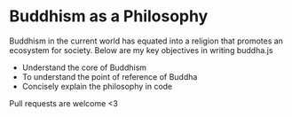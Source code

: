 # Buddhism as a Philosophy
Buddhism in the current world has equated into a religion that promotes an ecosystem for society. Below are my key objectives in writing buddha.js

* Understand the core of Buddhism
* To understand the point of reference of Buddha
* Concisely explain the philosophy in code

Pull requests are welcome <3